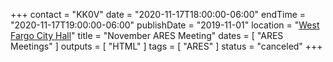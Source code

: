 +++
contact = "KK0V"
date = "2020-11-17T18:00:00-06:00"
endTime = "2020-11-17T19:00:00-06:00"
publishDate = "2019-11-01"
location = "[West Fargo City Hall](/places/west-fargo-city-hall/)"
title = "November ARES Meeting"
dates = [ "ARES Meetings" ]
outputs = [ "HTML" ]
tags = [ "ARES" ]
status = "canceled"
+++
